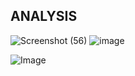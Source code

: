 ## ANALYSIS
![Screenshot (56)](https://user-images.githubusercontent.com/99128901/156537249-fd09a8ab-0910-4520-9926-3864ad2ebd63.png)
![image](https://api.codiga.io/project/31451/score/svg)

![Image](https://api.codiga.io/project/31451/status/svg)
